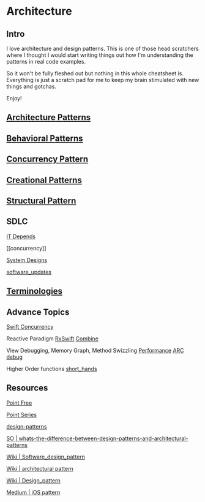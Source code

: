 

# Architecture

## Intro

I love architecture and design patterns.
This is one of those head scratchers where I thought I would start writing things out how I'm understanding the patterns in real code examples.

So it won't be fully fleshed out but nothing in this whole cheatsheet is. Everything is just a scratch pad for me to keep my brain stimulated with new things and gotchas.

Enjoy!

## [Architecture Patterns](architectural_pattern.md)

## [Behavioral Patterns](behavioral_patterns.md)

## [Concurrency Pattern](concurrency_pattern.md)

## [Creational Patterns](creational_patterns.md)

## [Structural Pattern](structural_pattern.md)


## SDLC

[IT Depends](it_Depends.md)

[[concurrency]]

[System Designs](system_designs.md)

[software_updates](software_updates.md)

## [Terminologies](architecture/terminologies.md)

## Advance Topics

[Swift Concurrency](ios/concurrency/Readme_concurrency.md)

Reactive Paradigm 
[RxSwift](ios/rxSwift/README_rxSwift.md)
[Combine](ios/combine/ReadMe_combine.md)

View Debugging, Memory Graph, Method Swizzling
[Performance](ios/xcode/performance.md)
[ARC](ios/lifecycle/arc.md)
[debug](ios/xcode/debug.md)

Higher Order functions [short_hands](ios/swift/short_hands.md)

## Resources

[Point Free](https://www.pointfree.co/collections/composable-architecture)

[Point Series](https://www.pointfree.co)

[design-patterns](https://refactoring.guru/design-patterns/catalog)

[SO | whats-the-difference-between-design-patterns-and-architectural-patterns](https://stackoverflow.com/questions/4243187/whats-the-difference-between-design-patterns-and-architectural-patterns)

[Wiki | Software_design_pattern](https://en.wikipedia.org/wiki/Software_design_pattern)

[Wiki | architectural pattern](https://en.wikipedia.org/wiki/Architectural_pattern)

[Wiki | Design_pattern](https://en.wikipedia.org/wiki/Design_pattern)

[Medium | iOS pattern](https://singhdivesh.medium.com/according-to-wikipedia-b1afa6de08c) 

